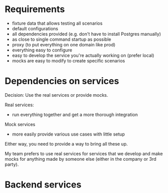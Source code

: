 # Requirements

- fixture data that allows testing all scenarios
- default configurations
- all dependencies provided (e.g. don't have to install Postgres manually)
- as close to single command startup as possible
- proxy (to put everything on one domain like prod)
- everything easy to configure
- easy to develop the service you're actually working on (prefer local)
- mocks are easy to modify to create specific scenarios

# Dependencies on services

Decision: Use the real services or provide mocks.

Real services:

- run everything together and get a more thorough integration

Mock services

- more easily provide various use cases with little setup

Either way, you need to provide a way to bring all these up.

My team prefers to use real services for services that we develop and make
mocks for anything made by someone else (either in the company or 3rd party).

# Backend services
